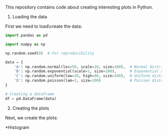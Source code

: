 This repository contains code about creating interesting plots in Python.

1. Loading the data

First we need to load\create the data:

```python 
import pandas as pd

import numpy as np

np.random.seed(0)  # For reproducibility

data = {
    'A': np.random.normal(loc=50, scale=10, size=100),  # Normal distribution
    'B': np.random.exponential(scale=1, size=100),      # Exponential distribution
    'C': np.random.uniform(low=20, high=80, size=100),  # Uniform distribution
    'D': np.random.poisson(lam=3, size=100)             # Poisson distribution
}

# Creating a dataframe
df = pd.DataFrame(data)
```

2. Creating the plots

Next, we create the plots:

*Histogram


